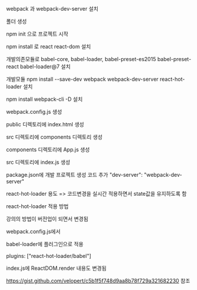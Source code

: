 webpack 과 webpack-dev-server 설치

폴더 생성

npm init 으로 프로젝트 시작

npm install 로 react react-dom 설치

개발의존모듈로 babel-core, babel-loader, babel-preset-es2015 babel-preset-react babel-loader@7 설치

개발모듈 npm install --save-dev webpack webpack-dev-server react-hot-loader 설치

npm install webpack-cli -D 설치

webpack.config.js 생성

public 디렉토리에 index.html 생성

src 디렉토리에 components 디렉토리 생성

components 디렉토리에 App.js 생성

src 디렉토리에 index.js 생성

package.json에 개발 프로젝트 생성 코드 추가     "dev-server": "webpack-dev-server"

react-hot-loader 용도 => 코드변경을 실시간 적용하면서 state값을 유지하도록 함

react-hot-loader 적용 방법

강의의 방법이 버전업이 되면서 변경됨

webpack.config.js에서 

babel-loader에 플러그인으로 적용

plugins: ["react-hot-loader/babel"]

index.js에 ReactDOM.render 내용도 변경됨

https://gist.github.com/velopert/c5b1f5f748d9aa8b78f729a321682230 참조
